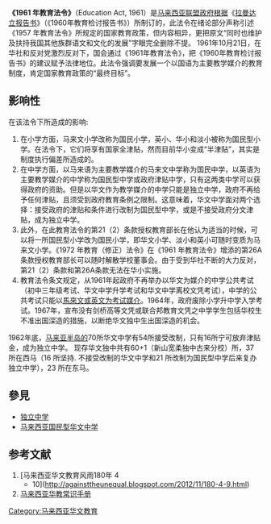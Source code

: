 **《1961 年教育法令》**（Education Act,
1961）是[马来西亚联盟政府根据](../Page/马来西亚政府.md "wikilink")《[拉曼达立报告书](https://zh.wikipedia.org/wiki/拉曼达立报告书 "wikilink")》（《1960年教育检讨报告书》）所制订的，此法令在绪论部分声称引述《1957
年教育法令》所规定的国家教育政策，但内容相异，更把原文“同时也维护及扶持我国其他族群语文和文化的发展”字眼完全删除不提。
1961年10月21日，在华社和反对党激烈反对下，国会通过《1961年教育法令》，把《1960年教育检讨报告书》的建议赋予法律地位。此法令强调要发展一个以国语为主要教学媒介的教育制度，肯定国家教育政策的“最终目标”。

## 影响性

在该法令下所造成的影响:

1.  在小学方面，马来文小学改称为国民小学，英小、华小和淡小被称为国民型小学。在法令下，它们将享有国家全津贴，然而目前华小变成“半津贴”，其实是制度执行偏差所造成的。
2.  在中学方面，以马来语为主要教学媒介的马来文中学称为国民中学，以英语为主要教学媒介的中学称为国民型中学或政府津贴中学，只有这两类中学可以获得政府的资助。但是以华文作为教学媒介的中学只能是独立中学，政府不再给予任何津贴，且须受到政府教育条例之限制。这意味着，华文中学面对两个选择：接受政府的津贴和条件进行改制为国民型中学，或是不接受政府分文津贴，成为独立中学。
3.  此外，在此教育法令的第21（2）条款授权教育部长在他认为适当的时候，可以将一所国民型小学改为国民小学，即华文小学、淡小和英小可随时变质为马来文小学。《1972
    年教育（修正）法令》在《1961
    年教育法令》增添的第26A条款授权教育部长可以随时解散学校董事会。由于受到华社不断的大力反对，第21（2）条款和第26A条款无法在华小实施。
4.  教育法令条文规定，从1961年起政府不再举办以华文为媒介的中学公共考试（初中三年级考试、华文中学升学考试和华文中学离校文凭考试），中学的公共考试只能以[馬來文或](https://zh.wikipedia.org/wiki/馬來文 "wikilink")[英文为考试媒介](https://zh.wikipedia.org/wiki/英文 "wikilink")。1964年，政府废除小学升中学入学考试。1967年，宣布没有剑桥高等文凭或联合邦教育文凭之中学学生包括华校生不准出国深造的措施，以断绝华文独中生出国深造的机会。

1962年底，[马来亚半岛的](https://zh.wikipedia.org/wiki/马来亚半岛 "wikilink")70所华文中学有54所接受改制，只有16所宁可放弃津贴金，成为独立中学。
现存华文独中共有60+1（新山宽柔独中古来分校）所，37 所在西马（16 所坚持. 不接受改制的华文中学和21
所改制为国民型中学后来复办独立中学），23 所在东马。

## 參見

  - [独立中学](https://zh.wikipedia.org/wiki/独立中学 "wikilink")
  - [马来西亚国民型华文中学](https://zh.wikipedia.org/wiki/马来西亚国民型华文中学 "wikilink")

## 参考文献

<div class="references-small">

1.  [马来西亚华文教育风雨180年 4
    - 10](http://againsttheunequal.blogspot.com/2012/11/180-4-9.html)
2.  [马来西亚华教常识手册](https://web.archive.org/web/20100705045725/http://www.djz.edu.my/v2/doc/huaxiaochangshi.pdf)


[Category:马来西亚华文教育](https://zh.wikipedia.org/wiki/Category:马来西亚华文教育 "wikilink")